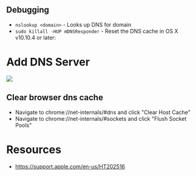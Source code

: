 ## Debugging

* `nslookup <domain>` - Looks up DNS for domain
* `sudo killall -HUP mDNSResponder` - Reset the DNS cache in OS X v10.10.4 or later:

# Add DNS Server

![](resources/dns-mac.gif)

## Clear browser dns cache
* Navigate to chrome://net-internals/#dns and click "Clear Host Cache"
* Navigate to chrome://net-internals/#sockets and click "Flush Socket Pools"

# Resources

* https://support.apple.com/en-us/HT202516

